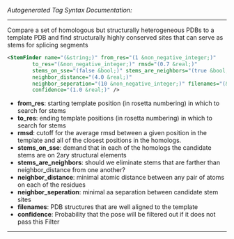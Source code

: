 _Autogenerated Tag Syntax Documentation:_

---
Compare a set of homologous but structurally heterogeneous PDBs to a template PDB and find structurally highly conserved sites that can serve as stems for splicing segments

```xml
<StemFinder name="(&string;)" from_res="(1 &non_negative_integer;)"
        to_res="(&non_negative_integer;)" rmsd="(0.7 &real;)"
        stems_on_sse="(false &bool;)" stems_are_neighbors="(true &bool;)"
        neighbor_distance="(4.0 &real;)"
        neighbor_seperation="(10 &non_negative_integer;)" filenames="(&string;)"
        confidence="(1.0 &real;)" />
```

-   **from_res**: starting template position (in rosetta numbering) in which to search for stems
-   **to_res**: ending template positions (in rosetta numbering) in which to search for stems
-   **rmsd**: cutoff for the average rmsd between a given position in the template and all of the closest positions in the homologs.
-   **stems_on_sse**: demand that in each of the homologs the candidate stems are on 2ary structural elements
-   **stems_are_neighbors**: should we eliminate stems that are farther than neighbor_distance from one another?
-   **neighbor_distance**: minimal atomic distance between any pair of atoms on each of the residues
-   **neighbor_seperation**: minimal aa separation between candidate stem sites
-   **filenames**: PDB structures that are well aligned to the template
-   **confidence**: Probability that the pose will be filtered out if it does not pass this Filter

---
